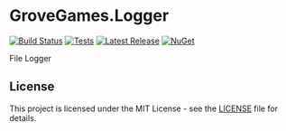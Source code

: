 # GroveGames.Logger


[![Build Status](https://github.com/grovegs/Logger/actions/workflows/release.yml/badge.svg)](https://github.com/grovegs/Logger/actions/workflows/release.yml)
[![Tests](https://github.com/grovegs/Logger/actions/workflows/tests.yml/badge.svg)](https://github.com/grovegs/Logger/actions/workflows/tests.yml)
[![Latest Release](https://img.shields.io/github/v/release/grovegs/Logger)](https://github.com/grovegs/Logger/releases/latest)
[![NuGet](https://img.shields.io/nuget/v/GroveGames.Logger)](https://www.nuget.org/packages/GroveGames.Logger)

File Logger

## License

This project is licensed under the MIT License - see the [LICENSE](LICENSE) file for details.
